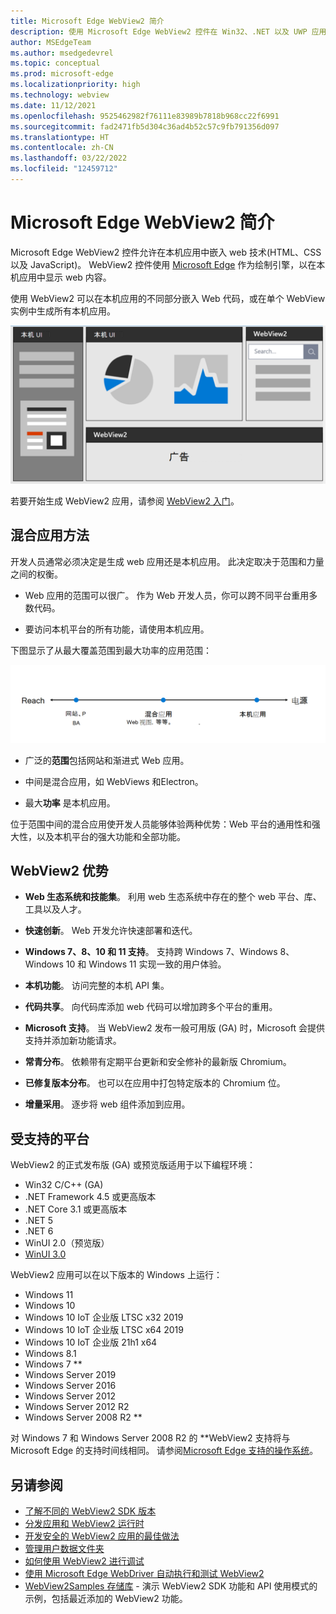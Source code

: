 ```yaml
---
title: Microsoft Edge WebView2 简介
description: 使用 Microsoft Edge WebView2 控件在 Win32、.NET 以及 UWP 应用中托管 web 内容。
author: MSEdgeTeam
ms.author: msedgedevrel
ms.topic: conceptual
ms.prod: microsoft-edge
ms.localizationpriority: high
ms.technology: webview
ms.date: 11/12/2021
ms.openlocfilehash: 9525462982f76111e83989b7818b968cc22f6991
ms.sourcegitcommit: fad2471fb5d304c36ad4b52c57c9fb791356d097
ms.translationtype: HT
ms.contentlocale: zh-CN
ms.lasthandoff: 03/22/2022
ms.locfileid: "12459712"
---
```

# <a name="introduction-to-microsoft-edge-webview2"></a>Microsoft Edge WebView2 简介

Microsoft Edge WebView2 控件允许在本机应用中嵌入 web 技术(HTML、CSS 以及 JavaScript)。  WebView2 控件使用 [Microsoft Edge](https://www.microsoftedgeinsider.com) 作为绘制引擎，以在本机应用中显示 web 内容。

使用 WebView2 可以在本机应用的不同部分嵌入 Web 代码，或在单个 WebView 实例中生成所有本机应用。

![应用示意图，其中本机 UI 区域位于左上角，WebView2 UI 区域位于右上角底部。](media/webview2/what-webview.png)

若要开始生成 WebView2 应用，请参阅 [WebView2 入门](get-started/get-started.md)。


<!-- ====================================================================== -->
## <a name="hybrid-app-approach"></a>混合应用方法

开发人员通常必须决定是生成 web 应用还是本机应用。  此决定取决于范围和力量之间的权衡。

*  Web 应用的范围可以很广。  作为 Web 开发人员，你可以跨不同平台重用多数代码。

*  要访问本机平台的所有功能，请使用本机应用。

下图显示了从最大覆盖范围到最大功率的应用范围：

![应用的范围，从最大覆盖范围但更少的功率，到最佳混合，最大功率但较少覆盖范围。](media/webview2/web-native.png)

*  广泛的**范围**包括网站和渐进式 Web 应用。

*  中间是混合应用，如 WebViews 和Electron。

*  最大**功率** 是本机应用。

位于范围中间的混合应用使开发人员能够体验两种优势：Web 平台的通用性和强大性，以及本机平台的强大功能和全部功能。


<!-- ====================================================================== -->
## <a name="webview2-benefits"></a>WebView2 优势

*  **Web 生态系统和技能集**。  利用 web 生态系统中存在的整个 web 平台、库、工具以及人才。

*  **快速创新**。  Web 开发允许快速部署和迭代。

*  **Windows 7、8、10 和 11 支持**。  支持跨 Windows 7、Windows 8、Windows 10 和 Windows 11 实现一致的用户体验。

*  **本机功能**。  访问完整的本机 API 集。

*  **代码共享**。  向代码库添加 web 代码可以增加跨多个平台的重用。

*  **Microsoft 支持**。  当 WebView2 发布一般可用版 (GA) 时，Microsoft 会提供支持并添加新功能请求。

*  **常青分布**。  依赖带有定期平台更新和安全修补的最新版 Chromium。

*  **已修复版本分布**。  也可以在应用中打包特定版本的 Chromium 位。

*  **增量采用**。  逐步将 web 组件添加到应用。


<!-- ====================================================================== -->
## <a name="supported-platforms"></a>受支持的平台

WebView2 的正式发布版 (GA) 或预览版适用于以下编程环境：

*  Win32 C/C++ (GA)
*  .NET Framework 4.5 或更高版本
*  .NET Core 3.1 或更高版本
*  .NET 5
*  .NET 6
*  WinUI 2.0（预览版）
*  [WinUI 3.0](/uwp/toolkits/winui3/index)

WebView2 应用可以在以下版本的 Windows 上运行：

*  Windows 11
*  Windows 10
*  Windows 10 IoT 企业版 LTSC x32 2019
*  Windows 10 IoT 企业版 LTSC x64 2019
*  Windows 10 IoT 企业版 21h1 x64
*  Windows 8.1
*  Windows 7 \*\*
*  Windows Server 2019
*  Windows Server 2016
*  Windows Server 2012
*  Windows Server 2012 R2
*  Windows Server 2008 R2 \*\*

对 Windows 7 和 Windows Server 2008 R2 的 \*\*WebView2 支持将与 Microsoft Edge 的支持时间线相同。  请参阅[Microsoft Edge 支持的操作系统](/deployedge/microsoft-edge-supported-operating-systems)。


<!-- ====================================================================== -->
## <a name="see-also"></a>另请参阅

<!-- possibly remove some of these and rely on TOC instead -->

* [了解不同的 WebView2 SDK 版本](concepts/versioning.md)
* [分发应用和 WebView2 运行时](concepts/distribution.md)
* [开发安全的 WebView2 应用的最佳做法](concepts/security.md)
* [管理用户数据文件夹](concepts/user-data-folder.md)
* [如何使用 WebView2 进行调试](how-to/debug.md)
* [使用 Microsoft Edge WebDriver 自动执行和测试 WebView2](how-to/webdriver.md)
* [WebView2Samples 存储库](https://github.com/MicrosoftEdge/WebView2Samples) - 演示 WebView2 SDK 功能和 API 使用模式的示例，包括最近添加的 WebView2 功能。
